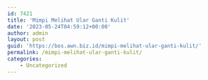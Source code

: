 ```yaml
---
id: 7421
title: 'Mimpi Melihat Ular Ganti Kulit'
date: '2023-05-24T04:59:12+00:00'
author: admin
layout: post
guid: 'https://bos.awn.biz.id/mimpi-melihat-ular-ganti-kulit/'
permalink: /mimpi-melihat-ular-ganti-kulit/
categories:
    - Uncategorized
---
```


